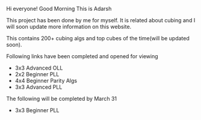 Hi everyone! Good Morning
This is Adarsh

This project has been done by me for myself. It is related about cubing and I will soon update more information on this website.

This contains 200+ cubing algs and top cubes of the time(will be updated soon).

Following links have been completed and opened for viewing

* 3x3 Advanced OLL 
* 2x2 Beginner PLL
* 4x4 Beginner Parity Algs
* 3x3 Advanced PLL

The following will be completed by March 31

* 3x3 Beginner PLL
